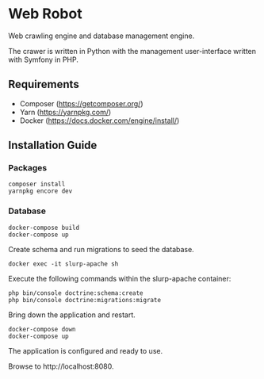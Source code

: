 # Web Robot

Web crawling engine and database management engine.

The crawer is written in Python with the management user-interface
written with Symfony in PHP.

## Requirements
* Composer (https://getcomposer.org/)
* Yarn (https://yarnpkg.com/)
* Docker (https://docs.docker.com/engine/install/)

## Installation Guide

### Packages
```
composer install
yarnpkg encore dev
```

### Database

```
docker-compose build
docker-compose up
```

Create schema and run migrations to seed the database.

```
docker exec -it slurp-apache sh
```

Execute the following commands within the slurp-apache container:

```
php bin/console doctrine:schema:create
php bin/console doctrine:migrations:migrate
```

Bring down the application and restart.

```
docker-compose down
docker-compose up
````

The application is configured and ready to use.

Browse to http://localhost:8080.

